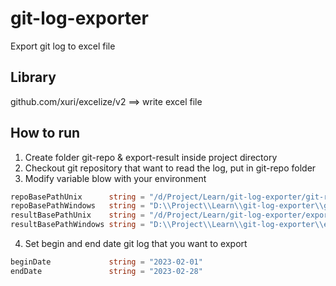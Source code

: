 # git-log-exporter
Export git log to excel file

## Library
github.com/xuri/excelize/v2 ==> write excel file

## How to run
1. Create folder git-repo & export-result inside project directory
2. Checkout git repository that want to read the log, put in git-repo folder
3. Modify variable blow with your environment

  ```go 
  repoBasePathUnix      string = "/d/Project/Learn/git-log-exporter/git-repo/"
  repoBasePathWindows   string = "D:\\Project\\Learn\\git-log-exporter\\git-repo\\"
  resultBasePathUnix    string = "/d/Project/Learn/git-log-exporter/export-result/"
  resultBasePathWindows string = "D:\\Project\\Learn\\git-log-exporter\\export-result\\"
  ```
  
4. Set begin and end date git log that you want to export

  ```go 
  beginDate             string = "2023-02-01"
  endDate               string = "2023-02-28"
  ```
